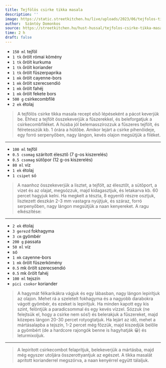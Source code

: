 ```yaml
---
title: Tejfölös csirke tikka masala
description: ''
image: https://static.streetkitchen.hu/live/uploads/2023/06/tejfolos-tikka-massala-4-scaled.jpg
author:  Szántóy Domonkos
source: https://streetkitchen.hu/hust-hussal/tejfolos-csirke-tikka-masala-recept/
time: 2 h
draft: false
---
```


* `150 ml` tejföl
* `1 tk` őrölt római kömény
* `1 tk` őrölt kurkuma
* `1 tk` őrölt koriander
* `1 tk` őrölt fűszerpaprika
* `1 mk` őrölt cayenne-bors
* `1 mk` őrölt szerecsendió
* `1 mk` őrölt fahéj
* `1 mk` őrölt fekete bors
* `500 g` csirkecombfilé
* `2 ek` étolaj

> A tejfölös csirke tikka masala recept első lépéseként a pácot keverjük be. Ehhez a tejfölt összekeverjük a fűszerekkel, és beleforgatjuk a csirkecombfiléket. A húsba jól belemasszírozzuk a fűszeres tejfölt, és félretesszük kb. 1 órára a hűtőbe. Amikor lejárt a csirke pihenőideje, egy forró serpenyőben, nagy lángon, kevés olajon megsütjük a filéket.

---

* `100 ml` tejföl
* `0.5 csomag` szárított élesztő (7 g-os kiszerelés)
* `0.5 csomag` sütőpor (12 g-os kiszerelés)
* `80 ml` víz
* `1 ek` étolaj
* `1 csipet` só

> A naanhoz összekeverjük a lisztet, a tejfölt, az élesztőt, a sütőport, a vizet és az olajat, megsózzuk, majd kidagasztjuk, és letakarva kb. 60 percet hagyjuk kelni. Ha megkelt a tészta, 8 egyenlő részre osztjuk, lisztezett deszkán 2-3 mm vastagra nyújtjuk, és száraz, forró serpenyőben, nagy lángon megsütjük a naan kenyereket.
A ragu elkészítése:

---

* `2 ek` étolaj
* `3 gerezd` fokhagyma
* `3 cm` gyömbér
* `200 g` passata
* `50 ml` víz
* só
* `1 mk` cayenne-bors
* `1 mk` őrölt fűszerkömény
* `0.5` mk őrölt szerecsendió
* `0.5` mk őrölt fahéj
* `100 ml` tejszín
* `pici csokor` koriander

> A hagymát félkarikákra vágjuk és egy lábasban, nagy lángon lepirítjuk az olajon. Mehet rá a szeletelt fokhagyma és a nagyobb darabokra vágott gyömbér, és ezeket is lepirítjuk. Ha minden kapott egy kis színt, felöntjük a paradicsommal és egy kevés vízzel. Sózzuk (ne felejtsük el, hogy a csirke nem sós!) és belerakjuk a fűszereket, majd közepes lángon 20-30 percet rotyogtatjuk. Ha lejárt az idő, mehet a mártásalapba a tejszín, 1-2 percet még főzzük, majd kiszedjük belőle a gyömbért (de a hardcore rajongók benne is hagyhatják 😀) és leturmixoljuk.

---

> A lepirított csirkecombot felaprítjuk, belekeverjük a mártásba, majd még egyszer utoljára összerottyantjuk az egészet. A tikka masalát aprított korianderrel megszórva, a naan kenyérrel együtt tálaljuk.
